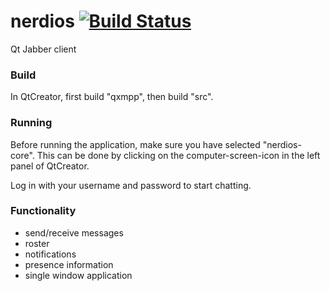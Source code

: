 # nerdios [![Build Status](https://travis-ci.org/nerdpol/nerdios.svg)](https://travis-ci.org/nerdpol/nerdios)
Qt Jabber client

### Build

In QtCreator, first build "qxmpp", then build "src".

### Running

Before running the application, make sure you have selected "nerdios-core".
This can be done by clicking on the computer-screen-icon in the left panel of QtCreator.

Log in with your username and password to start chatting.


### Functionality

* send/receive messages
* roster
* notifications
* presence information
* single window application
